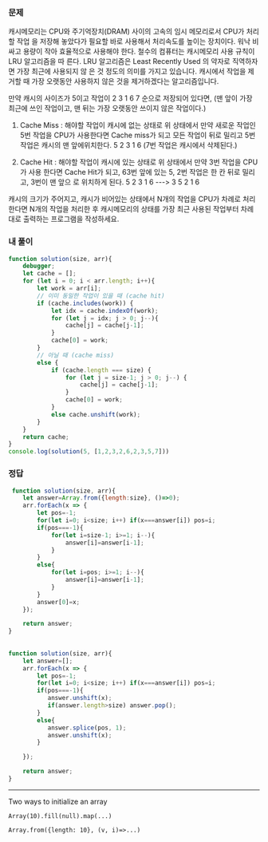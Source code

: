 ### 문제
캐시메모리는 CPU와 주기억장치(DRAM) 사이의 고속의 임시 메모리로서 CPU가 처리할 작업 을 저장해 놓았다가 필요할 바로 사용해서 처리속도를 높이는 장치이다. 워낙 비싸고 용량이 작아 효율적으로 사용해야 한다. 철수의 컴퓨터는 캐시메모리 사용 규칙이 LRU 알고리즘을 따 른다. LRU 알고리즘은 Least Recently Used 의 약자로 직역하자면 가장 최근에 사용되지 않 은 것 정도의 의미를 가지고 있습니다. 캐시에서 작업을 제거할 때 가장 오랫동안 사용하지 않은 것을 제거하겠다는 알고리즘입니다.

만약 캐시의 사이즈가 5이고 작업이 2 3 1 6 7 순으로 저장되어 있다면, (맨 앞이 가장 최근에 쓰인 작업이고, 맨 뒤는 가장 오랫동안 쓰이지 않은 작업이다.)

1) Cache Miss : 해야할 작업이 캐시에 없는 상태로 위 상태에서 만약 새로운 작업인 5번 작업을 CPU가 사용한다면 Cache miss가 되고 모든 작업이 뒤로 밀리고 5번작업은 캐시의 맨
앞에위치한다. 5 2 3 1 6 (7번 작업은 캐시에서 삭제된다.)

2) Cache Hit : 해야할 작업이 캐시에 있는 상태로 위 상태에서 만약 3번 작업을 CPU가 사용
한다면 Cache Hit가 되고, 63번 앞에 있는 5, 2번 작업은 한 칸 뒤로 밀리고, 3번이 맨 앞으
로 위치하게 된다. 5 2 3 1 6 ---> 3 5 2 1 6

캐시의 크기가 주어지고, 캐시가 비어있는 상태에서 N개의 작업을 CPU가 차례로 처리한다면 N개의 작업을 처리한 후 캐시메모리의 상태를 가장 최근 사용된 작업부터 차례대로 출력하는 프로그램을 작성하세요.

### 내 풀이
```js
function solution(size, arr){
    debugger;
    let cache = [];
    for (let i = 0; i < arr.length; i++){
        let work = arr[i];
        // 이미 동일한 작업이 있을 때 (cache hit)
        if (cache.includes(work)) {
            let idx = cache.indexOf(work);
            for (let j = idx; j > 0; j--){
                cache[j] = cache[j-1];
            }
            cache[0] = work;
        }
        // 아닐 때 (cache miss)
        else {
            if (cache.length === size) {
                for (let j = size-1; j > 0; j--) {
                    cache[j] = cache[j-1];
                }
                cache[0] = work;
            }
            else cache.unshift(work);
        }
    }
    return cache;
}
console.log(solution(5, [1,2,3,2,6,2,3,5,7]))
```

### 정답
```js
 function solution(size, arr){
    let answer=Array.from({length:size}, ()=>0);
    arr.forEach(x => {
        let pos=-1;
        for(let i=0; i<size; i++) if(x===answer[i]) pos=i;
        if(pos===-1){
            for(let i=size-1; i>=1; i--){
                answer[i]=answer[i-1];
            }
        }
        else{
            for(let i=pos; i>=1; i--){
                answer[i]=answer[i-1];
            }
        } 
        answer[0]=x;  
    });

    return answer;
}
            
            
function solution(size, arr){
    let answer=[];
    arr.forEach(x => {
        let pos=-1;
        for(let i=0; i<size; i++) if(x===answer[i]) pos=i;
        if(pos===-1){
           answer.unshift(x);
           if(answer.length>size) answer.pop();
        }
        else{
           answer.splice(pos, 1);
           answer.unshift(x);
        } 

    });

    return answer;
}
```
---
Two ways to initialize an array

`Array(10).fill(null).map(...)`

`Array.from({length: 10}, (v, i)=>...)`
